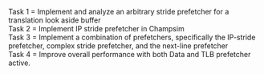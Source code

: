 Task 1 = Implement and analyze an arbitrary stride prefetcher for a translation look aside buffer\
Task 2 = Implement IP stride prefetcher in Champsim\
Task 3 = Implement a combination of prefetchers, specifically the IP-stride prefetcher, complex stride prefetcher, and the next-line prefetcher\
Task 4 = Improve overall performance with both Data and TLB prefetcher active.
